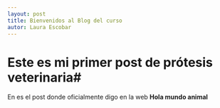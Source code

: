 ```yaml
---
layout: post
title: Bienvenidos al Blog del curso
autor: Laura Escobar
---
```


# Este es mi primer post de prótesis veterinaria#

 En es el post donde oficialmente digo  en la web **Hola mundo animal**
